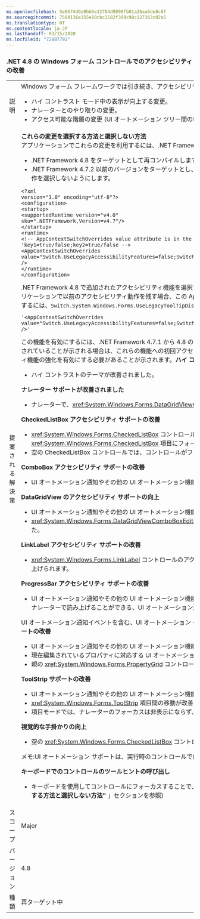 ```yaml
---
ms.openlocfilehash: 5e8674d0a9bb6e12784d9898fb01a26aa6de8c8f
ms.sourcegitcommit: 7588136e355e10cbc2582f389c90c127363c02a5
ms.translationtype: HT
ms.contentlocale: ja-JP
ms.lasthandoff: 03/15/2020
ms.locfileid: "72887792"
---
```

### <a name="accessibility-improvements-in-windows-forms-controls-for-net-48"></a>.NET 4.8 の Windows フォーム コントロールでのアクセシビリティの改善

|   |   |
|---|---|
|説明|Windows フォーム フレームワークでは引き続き、アクセシビリティ テクノロジでの動作が改善されており、Windows フォームのお客様のサポートが向上しています。 次のような点が変更されます。<ul><li>ハイ コントラスト モード中の表示が向上する変更。</li><li>ナレーターとのやり取りの変更。</li><li>アクセス可能な階層の変更 (UI オートメーション ツリー間の移動の改善)。</li></ul>|
|提案される解決策|**これらの変更を選択する方法と選択しない方法**<br>アプリケーションでこれらの変更を利用するには、.NET Framework 4.8 で実行する必要があります。 アプリケーションでは、次のいずれかの方法でこれらの変更を選択できます。<ul><li>.NET Framework 4.8 をターゲットとして再コンパイルします。 .NET Framework 4.8 をターゲットとする Windows フォーム アプリケーションでは、これらのアクセシビリティの変更が既定で有効になります。</li><li>.NET Framework 4.7.2 以前のバージョンをターゲットとし、下の例のように、アプリ構成ファイルの <code>&lt;runtime&gt;</code> セクションに次の [AppContext スイッチ](https://docs.microsoft.com/dotnet/framework/configure-apps/file-schema/runtime/appcontextswitchoverrides-element)を追加し、それを <code>false</code> に設定することで、以前のアクセシビリティ動作を選択しないようにします。</li></ul><pre><code class="lang-xml">&lt;?xml version=&quot;1.0&quot; encoding=&quot;utf-8&quot;?&gt;&#13;&#10;&lt;configuration&gt;&#13;&#10;&lt;startup&gt;&#13;&#10;&lt;supportedRuntime version=&quot;v4.0&quot; sku=&quot;.NETFramework,Version=v4.7&quot;/&gt;&#13;&#10;&lt;/startup&gt;&#13;&#10;&lt;runtime&gt;&#13;&#10;&lt;!-- AppContextSwitchOverrides value attribute is in the form of &#39;key1=true/false;key2=true/false  --&gt;&#13;&#10;&lt;AppContextSwitchOverrides value=&quot;Switch.UseLegacyAccessibilityFeatures=false;Switch.UseLegacyAccessibilityFeatures.2=false;Switch.UseLegacyAccessibilityFeatures.3=false&quot; /&gt;&#13;&#10;&lt;/runtime&gt;&#13;&#10;&lt;/configuration&gt;&#13;&#10;</code></pre>.NET Framework 4.8 で追加されたアクセシビリティ機能を選択するには、.NET Framework 4.7.1 と 4.7.2 のアクセシビリティ機能も選択する必要があることに注意してください。 .NET Framework 4.8 をターゲットとするアプリケーションで以前のアクセシビリティ動作を残す場合、この AppContext スイッチを明示的に <code>true</code> に設定することで、以前のアクセシビリティ機能の使用を選択できます。キーボード ツールヒントの呼び出しサポートを有効にするには、<code>Switch.System.Windows.Forms.UseLegacyToolTipDisplay=false</code> 行を AppContextSwitchOverrides 値に追加する必要があります。<pre><code class="lang-xml">&#39;&lt;AppContextSwitchOverrides value=&quot;Switch.UseLegacyAccessibilityFeatures=false;Switch.UseLegacyAccessibilityFeatures.2=false;Switch.UseLegacyAccessibilityFeatures.3=false;Switch.System.Windows.Forms.UseLegacyToolTipDisplay=false&quot; /&gt;&#39;&#13;&#10;</code></pre>この機能を有効にするには、.NET Framework 4.7.1 から 4.8 の前述のアクセシビリティ機能を選択する必要があることに注意してください。 また、どのアクセシビリティ機能も選択されていないが、ツールヒントに機能が選択されていることが示される場合は、これらの機能への初回アクセス時に、ランタイムの <xref:System.NotSupportedException> がスローされます。 例外メッセージには、キーボードのツールヒントではレベル 3 のアクセシビリティ機能の強化を有効にする必要があることが示されます。**ハイ コントラスト テーマでの OS で定義された色の使用**<ul><li>ハイ コントラストのテーマが改善されました。</li></ul>**ナレーター サポートが改善されました**<ul><li>ナレーターで、<xref:System.Windows.Forms.DataGridViewCell> のアクセス可能な名前を読み上げるときに、<xref:System.Windows.Forms.DataGridViewColumn> の並べ替えの方向を読み上げるようになりました。</li></ul>**CheckedListBox アクセシビリティ サポートの改善**<ul><li><xref:System.Windows.Forms.CheckedListBox> コントロールのナレーター サポートが改善されました。 キーボードを使用して <xref:System.Windows.Forms.CheckedListBox> コントロールに移動するときに、ナレーターでは <xref:System.Windows.Forms.CheckedListBox> 項目にフォーカスし、それを読み上げます。</li><li>空の CheckedListBox コントロールでは、コントロールがフォーカスされたときに、仮想の最初の項目に対してフォーカスを示す四角形が描画されるようになりました。</li></ul>**ComboBox アクセシビリティ サポートの改善**<ul><li>UI オートメーション通知やその他の UI オートメーション機能を使用できる、<xref:System.Windows.Forms.ComboBox> コントロールの UI オートメーション サポートが有効になりました。</li></ul>**DataGridView のアクセシビリティ サポートの向上**<ul><li>UI オートメーション通知やその他の UI オートメーション機能を使用できる、<xref:System.Windows.Forms.DataGridView> コントロールの UI オートメーション サポートが有効になりました。</li><li><xref:System.Windows.Forms.DataGridViewComboBoxEditingControl> または <xref:System.Windows.Forms.DataGridViewTextBoxEditingControl> に対応する UI オートメーション要素が、対応する編集セルの子になりました。</li></ul>**LinkLabel アクセシビリティ サポートの改善**<ul><li><xref:System.Windows.Forms.LinkLabel> コントロールのアクセシビリティが改善されました。対応する <xref:System.Windows.Forms.LinkLabel> コントロールが無効になっている場合、ナレーターではリンクの無効状態が読み上げられます。</li></ul>**ProgressBar アクセシビリティ サポートの改善**<ul><li>UI オートメーション通知やその他の UI オートメーション機能を使用できる、<xref:System.Windows.Forms.ProgressBar> コントロールの UI オートメーション サポートが有効になりました。 開発者は、進行状況を示すためにナレーターで読み上げることができる、UI オートメーション通知を使用できるようになりました。</li></ul>UI オートメーション通知イベントを含む、UI オートメーション イベントの概要については、「[UI Automation Events Overview](https://docs.microsoft.com/windows/desktop/WinAuto/uiauto-eventsoverview)」 (UI オートメーション イベントの概要) を参照してください。**PropertyGrid アクセシビリティ サポートの改善**<ul><li>UI オートメーション通知やその他の UI オートメーション機能を使用できる、<xref:System.Windows.Forms.PropertyGrid> コントロールの UI オートメーション サポートが有効になりました。</li><li>現在編集されているプロパティに対応する UI オートメーション要素が、対応するプロパティ項目の UI オートメーション要素の子になりました。</li><li>親の <xref:System.Windows.Forms.PropertyGrid> コントロールがカテゴリ ビューに設定されている場合、UI オートメーション プロパティ項目の要素は、対応するカテゴリ要素の子になります。</li></ul>**ToolStrip サポートの改善**<ul><li>UI オートメーション通知やその他の UI オートメーション機能を使用できる、<xref:System.Windows.Forms.ToolStrip> コントロールの UI オートメーション サポートが有効になりました。</li><li><xref:System.Windows.Forms.ToolStrip> 項目間の移動が改善されました。</li><li>項目モードでは、ナレーターのフォーカスは非表示にならず、非表示項目には移動しません。</li></ul>**視覚的な手掛かりの向上**<ul><li>空の <xref:System.Windows.Forms.CheckedListBox> コントロールでは、フォーカスを受け取ったときに、フォーカス インジケーターが表示されるようになりました。</li></ul>メモ:UI オートメーション サポートは、実行時のコントロールでは有効になりますが、設計時には使用されません。 UI オートメーションの概要については、「[UI オートメーションの概要](https://docs.microsoft.com/dotnet/framework/ui-automation/ui-automation-overview)」を参照してください。</p>**キーボードでのコントロールのツールヒントの呼び出し**<ul><li>キーボードを使用してコントロールにフォーカスすることで、コントロール ツールヒントを呼び出せるようになりました。 この機能は、アプリケーションに対して明示的に有効にする必要があります (「 **&quot;これらの変更を選択する方法と選択しない方法&quot;** 」セクションを参照)</li></ul>|
|スコープ|Major|
|バージョン|4.8|
|種類|再ターゲット中|
